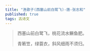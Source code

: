 ```yaml
---
title: "渔歌子(西塞山前白鹭飞)-唐-张志和"
published: true
tags: 古诗文
---
```


> 西塞山前白鹭飞，桃花流水鳜鱼肥。
>
> 青箬笠，绿蓑衣，斜风细雨不须归。
